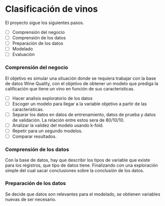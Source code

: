 # Clasificación de vinos

El proyecto sigue los siguientes pasos.

- [ ] Comprensión del negocio
- [ ] Comprensión de los datos
- [ ] Preparación de los datos
- [ ] Modelado
- [ ] Evaluación

### Comprensión del negocio

El objetivo es simular una situación donde se requiera trabajar con la base de datos Wine Quality, con el objetivo de obtener un modelo que prediga la calificación que tiene un vino en función de sus caracteristicas.

- [ ] Hacer analisis exploratorio de los datos
- [ ] Escoger un modelo para llegar a la variable objetivo a partir de las caracteristicas.
- [ ] Separar los datos en datos de entrenamiento, datos de prueba y datos de validación. La relación entre estos sera de 80/10/10.
- [ ] Analizar la validez del modelo usando k-fold.
- [ ] Repetir para un segundo modelos.
- [ ] Comparar resultados.

### Comprensión de los datos

Con la base de datos, hay que describir los tipos de variable que existe para los registros, que tipo de datos tiene. Finalizando con una exploración simple del cual sacar conclusiones sobre la conclusión de los datos.

### Preparación de los datos

Se decide que datos son relevantes para el modelado, se obtienen variables nuevas de ser necesario. 
